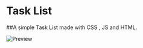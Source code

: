 # Task List

##A simple Task List made with CSS , JS and HTML.

![Preview](https://user-images.githubusercontent.com/100159036/183140399-ef7da404-c957-4977-8899-930a0a9c3192.png)
